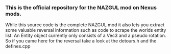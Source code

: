 ### This is the official repository for the NAZGUL mod on Nexus mods.

While this source code is the complete NAZGUL mod it also lets you extract some valuable reversal information such as code to scrape the worlds entity list.
An Entity object currently only consists of a Vec3 and a pseudo rotation.
So if you came here for the reversal take a look at the detours.h and the defines.cpp
